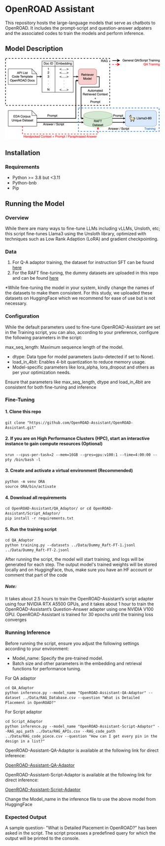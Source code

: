 # OpenROAD Assistant
This repository hosts the large-language models that serve as chatbots to OpenROAD. 
It includes the prompt-script and question-answer adpaters and the associated codes to train the models and perform inference. 



## Model Description

![Model Architecture](Images/Model_Architecture.png)

## Installation
### Requirements
- Python >= 3.8 but <3.11
- Python-bnb
- Pip


## Running the Model
### Overview
While there are many ways to fine-tune LLMs including vLLMs, Unsloth, etc; this script fine-tunes Llama3 using the Unsloth library, optimized with techniques such as Low Rank Adaption (LoRA) and gradient checkpointing.

### Data
1) For Q-A adaptor training, the dataset for instruction SFT can be found [here](https://huggingface.co/datasets/Open-Orca/SlimOrca)
2) For the  RAFT fine-tuning, the dummy datasets are uploaded in this repo and can be found [here](https://github.com/OpenROAD-Assistant/OpenROAD-Assistant/tree/main/Data)

*While fine-tuning the model in your system, kindly change the names of the datasets to make them consistent. For this study, we uploaded these datasets on HuggingFace which we recommend for ease of use but is not necessary.


### Configuration

While the default parameters used to fine-tune OpenROAD-Assistant are set in the Training script, you can also, according to your preference, configure the following parameters in the script:

max_seq_length: Maximum sequence length of the model.
- dtype: Data type for model parameters (auto-detected if set to None).
- load_in_4bit: Enables 4-bit quantization to reduce memory usage.
- Model-specific parameters like lora_alpha, lora_dropout and others as per your optimization needs.

Ensure that parameters like max_seq_length, dtype and load_in_4bit are consistent for both fine-tuning and inference

### Fine-Tuning

#### 1. Clone this repo
```
git clone "https://github.com/OpenROAD-Assistant/OpenROAD-Assistant.git"
```
#### 2. If you are on High Performance Clusters (HPC), start an interactive instance to gain compute resources (Optional)
```
srun --cpus-per-task=2 --mem=16GB --gres=gpu:v100:1 --time=4:00:00 --pty /bin/bash -l
```
#### 3. Create and activate a virtual environment (Recommended)
```
python -m venv ORA
source ORA/bin/activate
```
#### 4. Download all requirements 
```
cd OpenROAD-Assistant/QA_Adaptor/ or cd OpenROAD-Assistant/Script_Adaptor/
pip install -r requirements.txt
```
#### 5. Run the training script
```
cd QA_Adaptor
python training.py --datasets ../Data/Dummy_Raft-FT-1.jsonl ../Data/Dummy_Raft-FT-2.jsonl
```
After running the script, the model will start training, and logs will be generated for each step. The output model's trained weights will be stored locally and on HuggingFace, thus, make sure you have an HF account or comment that part of the code

##### Note:
It takes about 2.5 hours to train the OpenROAD-Assistant’s script adapter using four NVIDIA RTX A5500 GPUs, and it takes about 1 hour to train the OpenROAD-Assistant’s Question-Answer adapter using one NVIDIA V100 GPU. OpenROAD-Assistant is trained for 30 epochs until the training loss converges


### Running Inference
Before running the script, ensure you adjust the following settings according to your environment:
- Model_name: Specify the pre-trained model.
- Batch size and other parameters in the embedding and retrieval functions for performance tuning.

For QA adaptor
```
cd QA_Adaptor
python inference.py --model_name "OpenROAD-Assistant-QA-Adaptor" --dataset ../Data/RAG_Database.csv --question "What is Detailed Placement in OpenROAD?"
```
For Script adaptor
```
cd Script_Adaptor
python inference.py --model_name "OpenROAD-Assistant-Script-Adaptor" --RAG_api_path ../Data/RAG_APIs.csv --RAG_code_path ../Data/RAG_code_piece.csv --question "How can I get every pin in the design in a list?"
```

OpenROAD-Assistant-QA-Adaptor is available at the following link for direct inference:

[OpenROAD-Assistant-QA-Adaptor](https://huggingface.co/OpenROAD-Assistant/QA-Adaptor)

OpenROAD-Assistant-Script-Adaptor is available at the following link for direct inference:

[OpenROAD-Assistant-Script-Adaptor](https://huggingface.co/OpenROAD-Assistant/Script_Adaptor)

Change the Model_name in the inference file to use the above model from HuggingFace


### Expected Output

A sample question- "What is Detailed Placement in OpenROAD?" has been asked in the script. The script processes a predefined query for which the output will be printed to the console.


